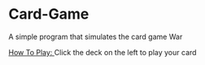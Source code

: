 # Card-Game
A simple program that simulates the card game War

<ins> How To Play: </ins>
Click the deck on the left to play your card
